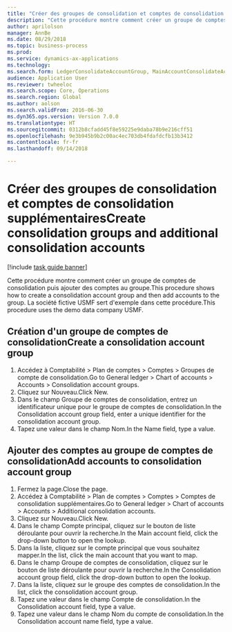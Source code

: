 ```yaml
--- 
title: "Créer des groupes de consolidation et comptes de consolidation supplémentaires"
description: "Cette procédure montre comment créer un groupe de comptes de consolidation puis ajouter des comptes au groupe."
author: aprilolson
manager: AnnBe
ms.date: 08/29/2018
ms.topic: business-process
ms.prod: 
ms.service: dynamics-ax-applications
ms.technology: 
ms.search.form: LedgerConsolidateAccountGroup, MainAccountConsolidateAccount
audience: Application User
ms.reviewer: twheeloc
ms.search.scope: Core, Operations
ms.search.region: Global
ms.author: aolson
ms.search.validFrom: 2016-06-30
ms.dyn365.ops.version: Version 7.0.0
ms.translationtype: HT
ms.sourcegitcommit: 0312b8cfadd45f8e59225e9daba78b9e216cff51
ms.openlocfilehash: 9e3b945b9b2c00ac4ec703db4fdafdcfb13b3412
ms.contentlocale: fr-fr
ms.lasthandoff: 09/14/2018

---
```

# <a name="create-consolidation-groups-and-additional-consolidation-accounts"></a><span data-ttu-id="4090c-103">Créer des groupes de consolidation et comptes de consolidation supplémentaires</span><span class="sxs-lookup"><span data-stu-id="4090c-103">Create consolidation groups and additional consolidation accounts</span></span>

[!include [task guide banner](../../includes/task-guide-banner.md)]

<span data-ttu-id="4090c-104">Cette procédure montre comment créer un groupe de comptes de consolidation puis ajouter des comptes au groupe.</span><span class="sxs-lookup"><span data-stu-id="4090c-104">This procedure shows how to create a consolidation account group and then add accounts to the group.</span></span> <span data-ttu-id="4090c-105">La société fictive USMF sert d'exemple dans cette procédure.</span><span class="sxs-lookup"><span data-stu-id="4090c-105">This procedure uses the demo data company USMF.</span></span>


## <a name="create-a-consolidation-account-group"></a><span data-ttu-id="4090c-106">Création d'un groupe de comptes de consolidation</span><span class="sxs-lookup"><span data-stu-id="4090c-106">Create a consolidation account group</span></span>
1. <span data-ttu-id="4090c-107">Accédez à Comptabilité > Plan de comptes > Comptes > Groupes de compte de consolidation.</span><span class="sxs-lookup"><span data-stu-id="4090c-107">Go to General ledger > Chart of accounts > Accounts > Consolidation account groups.</span></span>
2. <span data-ttu-id="4090c-108">Cliquez sur Nouveau.</span><span class="sxs-lookup"><span data-stu-id="4090c-108">Click New.</span></span>
3. <span data-ttu-id="4090c-109">Dans le champ Groupe de comptes de consolidation, entrez un identificateur unique pour le groupe de comptes de consolidation.</span><span class="sxs-lookup"><span data-stu-id="4090c-109">In the Consolidation account group field, enter a unique identifier for the consolidation account group.</span></span>
4. <span data-ttu-id="4090c-110">Tapez une valeur dans le champ Nom.</span><span class="sxs-lookup"><span data-stu-id="4090c-110">In the Name field, type a value.</span></span>

## <a name="add-accounts-to-consolidation-account-group"></a><span data-ttu-id="4090c-111">Ajouter des comptes au groupe de comptes de consolidation</span><span class="sxs-lookup"><span data-stu-id="4090c-111">Add accounts to consolidation account group</span></span>
1. <span data-ttu-id="4090c-112">Fermez la page.</span><span class="sxs-lookup"><span data-stu-id="4090c-112">Close the page.</span></span>
2. <span data-ttu-id="4090c-113">Accédez à Comptabilité > Plan de comptes > Comptes > Comptes de consolidation supplémentaires.</span><span class="sxs-lookup"><span data-stu-id="4090c-113">Go to General ledger > Chart of accounts > Accounts > Additional consolidation accounts.</span></span>
3. <span data-ttu-id="4090c-114">Cliquez sur Nouveau.</span><span class="sxs-lookup"><span data-stu-id="4090c-114">Click New.</span></span>
4. <span data-ttu-id="4090c-115">Dans le champ Compte principal, cliquez sur le bouton de liste déroulante pour ouvrir la recherche.</span><span class="sxs-lookup"><span data-stu-id="4090c-115">In the Main account field, click the drop-down button to open the lookup.</span></span>
5. <span data-ttu-id="4090c-116">Dans la liste, cliquez sur le compte principal que vous souhaitez mapper.</span><span class="sxs-lookup"><span data-stu-id="4090c-116">In the list, click the main account that you want to map.</span></span>
6. <span data-ttu-id="4090c-117">Dans le champ Groupe de comptes de consolidation, cliquez sur le bouton de liste déroulante pour ouvrir la recherche.</span><span class="sxs-lookup"><span data-stu-id="4090c-117">In the Consolidation account group field, click the drop-down button to open the lookup.</span></span>
7. <span data-ttu-id="4090c-118">Dans la liste, cliquez sur le groupe des comptes de consolidation.</span><span class="sxs-lookup"><span data-stu-id="4090c-118">In the list, click the consolidation account group.</span></span>
8. <span data-ttu-id="4090c-119">Tapez une valeur dans le champ Compte de consolidation.</span><span class="sxs-lookup"><span data-stu-id="4090c-119">In the Consolidation account field, type a value.</span></span>
9. <span data-ttu-id="4090c-120">Tapez une valeur dans le champ Nom du compte de consolidation.</span><span class="sxs-lookup"><span data-stu-id="4090c-120">In the Consolidation account name field, type a value.</span></span>


